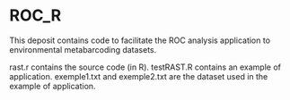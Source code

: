# ROC_R

This deposit contains code to facilitate the ROC analysis application to environmental metabarcoding datasets.

rast.r contains the source code (in R).
testRAST.R contains an example of application.
exemple1.txt and exemple2.txt are the dataset used in the example of application.
